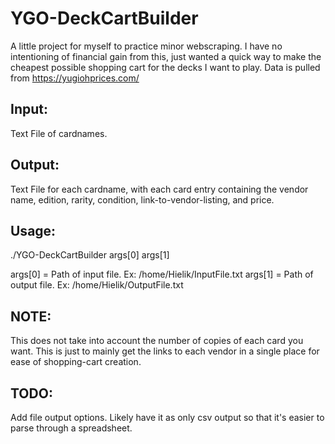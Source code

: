 # YGO-DeckCartBuilder

A little project for myself to practice minor webscraping.
I have no intentioning of financial gain from this, just wanted a quick way to make the cheapest possible shopping cart for the decks I want to play.
Data is pulled from https://yugiohprices.com/

## Input:
Text File of cardnames.
## Output:
Text File for each cardname, with each card entry containing the vendor name, edition, rarity, condition, link-to-vendor-listing, and price.

## Usage:
./YGO-DeckCartBuilder args[0] args[1]

args[0] = Path of input file. Ex: /home/Hielik/InputFile.txt
args[1] = Path of output file. Ex: /home/Hielik/OutputFile.txt

## NOTE:
This does not take into account the number of copies of each card you want. 
This is just to mainly get the links to each vendor in a single place for ease of shopping-cart creation.

## TODO:
Add file output options. Likely have it as only csv output so that it's easier to parse through a spreadsheet.
